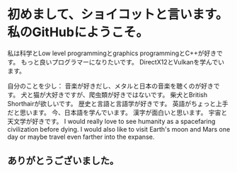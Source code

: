 # 初めまして、ショイコットと言います。私のGitHubにようこそ。

私は科学とLow level programmingとgraphics programmingとC++が好きです。
もっと良いプログラマーになりたいです。
DirectX12とVulkanを学んでいます。

自分のことを少し：
音楽が好きだし、メタルと日本の音楽を聴くのが好きです。
犬と猫が大好きですが、爬虫類が好きではないです。
柴犬とBritish Shorthairが欲しいです。
歴史と言語と言語学が好きです。
英語がちょっと上手だと思います。
今、日本語を学んでいます。
漢字が面白いと思います。
宇宙と天文学が好きです。
I would really love to see humanity as a spacefaring civilization before dying.
I would also like to visit Earth's moon and Mars one day or maybe travel even farther into the expanse.

## ありがとうございました。
<!--
**razerx100/razerx100** is a ✨ _special_ ✨ repository because its `README.md` (this file) appears on your GitHub profile.

Here are some ideas to get you started:

- 🔭 I’m currently working on ...
- 🌱 I’m currently learning ...
- 👯 I’m looking to collaborate on ...
- 🤔 I’m looking for help with ...
- 💬 Ask me about ...
- 📫 How to reach me: ...
- 😄 Pronouns: ...
- ⚡ Fun fact: ...
-->
